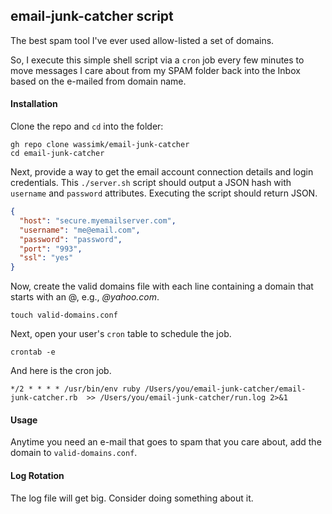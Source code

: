 ## email-junk-catcher script

The best spam tool I've ever used allow-listed a set of domains. 

So, I execute this simple shell script via a `cron` job every few minutes to move messages I care about from my SPAM folder back into the Inbox based on the e-mailed from domain name.

#### Installation

Clone the repo and `cd` into the folder:

```shell
gh repo clone wassimk/email-junk-catcher
cd email-junk-catcher
```

Next, provide a way to get the email account connection details and login credentials. This `./server.sh` script should output a JSON hash with `username` and `password` attributes. Executing the script should return JSON.

```json
{
  "host": "secure.myemailserver.com",
  "username": "me@email.com",
  "password": "password",
  "port": "993",
  "ssl": "yes"
}
```

Now, create the valid domains file with each line containing a domain that starts with an @, e.g., *@yahoo.com*.

```shell
touch valid-domains.conf
```

Next, open your user's `cron` table to schedule the job.

```shell
crontab -e
```

And here is the cron job.

```shell
*/2 * * * * /usr/bin/env ruby /Users/you/email-junk-catcher/email-junk-catcher.rb  >> /Users/you/email-junk-catcher/run.log 2>&1
```

#### Usage

Anytime you need an e-mail that goes to spam that you care about, add the domain to `valid-domains.conf`.

#### Log Rotation

The log file will get big. Consider doing something about it.
